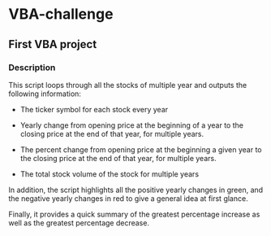 # VBA-challenge
## First VBA project


### Description

This script loops through all the stocks of multiple year and outputs the following information:

*    The ticker symbol for each stock every year

*   Yearly change from opening price at the beginning of a year to the closing price at the end of that year,  for multiple years.

*   The percent change from opening price at the beginning a given year to the closing price at the end of that year, for multiple years.

*   The total stock volume of the stock for multiple years

In addition, the script highlights all the positive yearly changes in green, and the negative yearly changes in red to give a general idea at first glance.

Finally, it provides a quick summary of the greatest percentage increase as well as the greatest percentage decrease.
